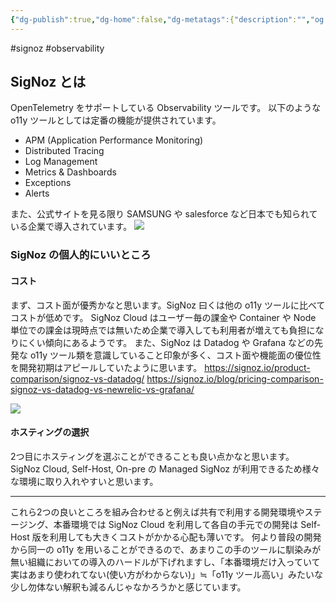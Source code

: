 ```yaml
---
{"dg-publish":true,"dg-home":false,"dg-metatags":{"description":"","og:title":"SigNoz とは","og:image":"https://raw.githubusercontent.com/konnta0/blog2/refs/heads/main/konnta0.jpg","twitter:card":"summary","twitter:title":"SigNoz とは","twitter:image":"https://raw.githubusercontent.com/konnta0/blog2/refs/heads/main/konnta0.jpg","twitter:site":"@konnta0"},"permalink":"/Engineering/Observability/SigNoz/SigNoz とは/","metatags":{"description":"","og:title":"SigNoz とは","og:image":"https://raw.githubusercontent.com/konnta0/blog2/refs/heads/main/konnta0.jpg","twitter:card":"summary","twitter:title":"SigNoz とは","twitter:image":"https://raw.githubusercontent.com/konnta0/blog2/refs/heads/main/konnta0.jpg","twitter:site":"@konnta0"},"dgPassFrontmatter":true,"created":"2025-01-08T00:52:56.195+09:00"}
---
```


#signoz #observability 

## SigNoz とは
OpenTelemetry をサポートしている Observability ツールです。
以下のような o11y ツールとしては定番の機能が提供されています。
- APM (Application Performance Monitoring)
- Distributed Tracing
- Log Management
- Metrics & Dashboards
- Exceptions
- Alerts


また、公式サイトを見る限り SAMSUNG や salesforce など日本でも知られている企業で導入されています。
![](/img/user/Engineering/Observability/SigNoz/20241002010404.png)

### SigNoz の個人的にいいところ
#### コスト
まず、コスト面が優秀かなと思います。SigNoz 曰くは他の o11y ツールに比べてコストが低めです。
SigNoz Cloud はユーザー毎の課金や Container や Node 単位での課金は現時点では無いため企業で導入しても利用者が増えても負担になりにくい傾向にあるようです。
また、SigNoz は Datadog や Grafana などの先発な o11y ツール類を意識していること印象が多く、コスト面や機能面の優位性を開発初期はアピールしていたように思います。
https://signoz.io/product-comparison/signoz-vs-datadog/
https://signoz.io/blog/pricing-comparison-signoz-vs-datadog-vs-newrelic-vs-grafana/

![](/img/user/Engineering/Observability/SigNoz/20241001014003.png)

#### ホスティングの選択
2つ目にホスティングを選ぶことができることも良い点かなと思います。
SigNoz Cloud, Self-Host, On-pre の Managed SigNoz が利用できるため様々な環境に取り入れやすいと思います。

---

これら2つの良いところを組み合わせると例えば共有で利用する開発環境やステージング、本番環境では SigNoz Cloud を利用して各自の手元での開発は Self-Host 版を利用しても大きくコストがかかる心配も薄いです。
何より普段の開発から同一の o11y を用いることができるので、あまりこの手のツールに馴染みが無い組織においての導入のハードルが下げれますし、「本番環境だけ入っていて実はあまり使われてない(使い方がわからない)」≒「o11y ツール高い」みたいな少し勿体ない解釈も減るんじゃなかろうかと感じています。